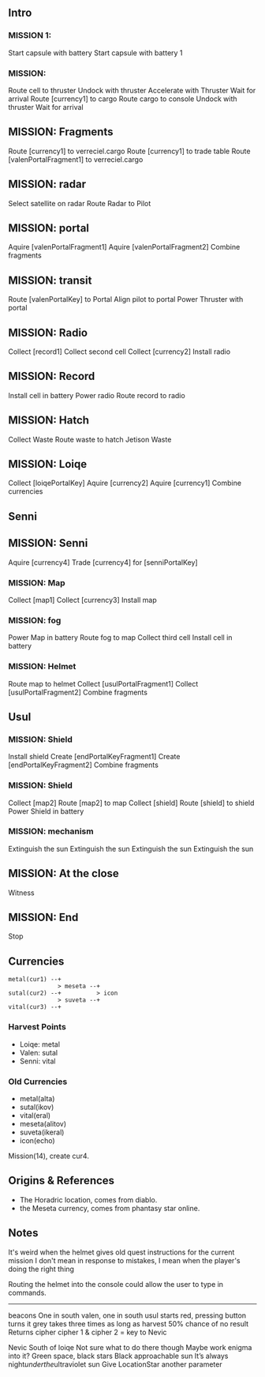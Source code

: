 ## Intro

### MISSION 1:
Start capsule with battery
Start capsule with battery 1

### MISSION: 
Route cell to thruster
Undock with thruster
Accelerate with Thruster
Wait for arrival
Route [currency1] to cargo
Route cargo to console
Undock with thruster
Wait for arrival

## MISSION: Fragments
Route [currency1] to verreciel.cargo
Route [currency1] to trade table
Route [valenPortalFragment1] to verreciel.cargo

## MISSION: radar
Select satellite on radar
Route Radar to Pilot

## MISSION: portal
Aquire [valenPortalFragment1]
Aquire [valenPortalFragment2]
Combine fragments

## MISSION: transit
Route [valenPortalKey] to Portal
Align pilot to portal
Power Thruster with portal

## MISSION: Radio
Collect [record1]
Collect second cell
Collect [currency2]
Install radio

## MISSION: Record
Install cell in battery
Power radio
Route record to radio

## MISSION: Hatch
Collect Waste
Route waste to hatch
Jetison Waste

## MISSION: Loiqe
Collect [loiqePortalKey]
Aquire [currency2]
Aquire [currency1]
Combine currencies

## Senni

## MISSION: Senni
Aquire [currency4]
Trade [currency4] for [senniPortalKey]

### MISSION: Map
Collect [map1]
Collect [currency3]
Install map

### MISSION: fog
Power Map in battery
Route fog to map
Collect third cell
Install cell in battery

### MISSION: Helmet
Route map to helmet
Collect [usulPortalFragment1]
Collect [usulPortalFragment2]
Combine fragments

## Usul 

### MISSION: Shield
Install shield
Create [endPortalKeyFragment1]
Create [endPortalKeyFragment2]
Combine fragments

### MISSION: Shield
Collect [map2]
Route [map2] to map
Collect [shield]
Route [shield] to shield
Power Shield in battery

### MISSION: mechanism
Extinguish the sun
Extinguish the sun
Extinguish the sun
Extinguish the sun

## MISSION: At the close
Witness

## MISSION: End
Stop

## Currencies

```
metal(cur1) --+
              > meseta --+
sutal(cur2) --+          > icon
              > suveta --+
vital(cur3) --+
```               

### Harvest Points

- Loiqe: metal
- Valen: sutal
- Senni: vital

### Old Currencies

- metal(alta)
- sutal(ikov)
- vital(eral)
- meseta(alitov)
- suveta(ikeral)
- icon(echo)

Mission(14), create cur4.

## Origins & References

- The Horadric location, comes from diablo.
- the Meseta currency, comes from phantasy star online.

## Notes

It's weird when the helmet gives old quest instructions for the current mission
  I don't mean in response to mistakes, I mean when the player's doing the right thing

Routing the helmet into the console could allow the user to type in commands.

-------

beacons
  One in south valen, one in south usul
  starts red, pressing button turns it grey
    takes three times as long as harvest
    50% chance of no result
  Returns cipher
  cipher 1 & cipher 2 = key to Nevic

Nevic
  South of loiqe
  Not sure what to do there though
  Maybe work enigma into it?
  Green space, black stars
  Black approachable sun
    It’s always night$under the$ultraviolet sun
    Give LocationStar another parameter
